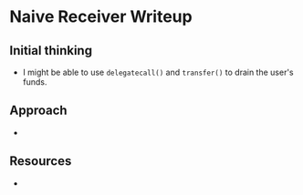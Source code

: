 # Naive Receiver Writeup

## Initial thinking
- I might be able to use `delegatecall()` and `transfer()` to drain the user's funds.

## Approach
- 

## Resources
- 